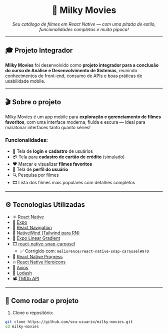 <h1 align="center">🍿 Milky Movies</h1>

<p align="center"><i>Seu catálogo de filmes em React Native — com uma pitada de estilo, funcionalidades completas e muita pipoca!</i></p>

---

## 🎓 Projeto Integrador

**Milky Movies** foi desenvolvido como **projeto integrador para a conclusão do curso de Análise e Desenvolvimento de Sistemas**, reunindo conhecimentos de front-end, consumo de APIs e boas práticas de usabilidade mobile.

---

## 🎬 Sobre o projeto

Milky Movies é um app mobile para **exploração e gerenciamento de filmes favoritos**, com uma interface moderna, fluída e escura — ideal para maratonar interfaces tanto quanto séries!

### Funcionalidades:

- 🔐 Tela de **login** e **cadastro** de usuários
- 💳 Tela para **cadastro de cartão de crédito** (simulado)
- ❤️ Marcar e visualizar **filmes favoritos**
- 👤 Tela de **perfil do usuário**
- 🔍 Pesquisa por filmes
- 🎞️ Lista dos filmes mais populares com detalhes completos

---

## ⚙️ Tecnologias Utilizadas

- ⚛️ [React Native](https://reactnative.dev)
- 🚀 [Expo](https://expo.dev)
- 🧭 [React Navigation](https://reactnavigation.org)
- 🎨 [NativeWind (Tailwind para RN)](https://www.nativewind.dev)
- 💅 [Expo Linear Gradient](https://www.npmjs.com/package/expo-linear-gradient)
- 🎞️ [react-native-snap-carousel](https://www.npmjs.com/package/react-native-snap-carousel)
  - ✅ Corrigido com: `meliorence/react-native-snap-carousel#970`
- 🎯 [React Native Progress](https://www.npmjs.com/package/react-native-progress)
- 🔥 [React Native Heroicons](https://www.npmjs.com/package/react-native-heroicons)
- 📡 [Axios](https://www.npmjs.com/package/axios)
- 🧠 [Lodash](https://www.npmjs.com/package/lodash)
- 📽️ [TMDb API](https://www.themoviedb.org)

---

## 🚀 Como rodar o projeto

1. Clone o repositório:

```bash
git clone https://github.com/seu-usuario/milky-movies.git
cd milky-movies

